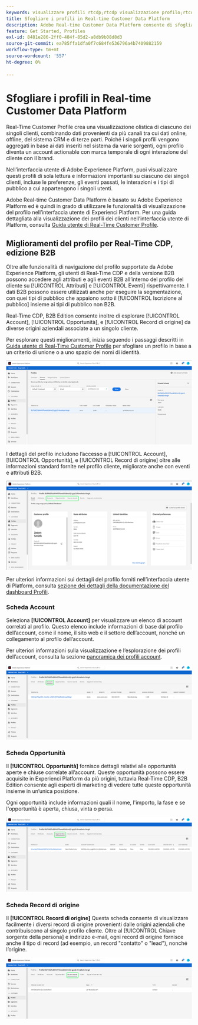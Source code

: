 ```yaml
---
keywords: visualizzare profili rtcdp;rtcdp visualizzazione profilo;rtcdp profili
title: Sfogliare i profili in Real-time Customer Data Platform
description: Adobe Real-time Customer Data Platform consente di sfogliare i dati Real-Time Customer Profile tramite l’interfaccia utente di Adobe Experience Platform.
feature: Get Started, Profiles
exl-id: 8481e286-2ff0-484f-85d2-a8db9b08d8d3
source-git-commit: ea785ffa1dfa0f7c684fe536796a4b7409882159
workflow-type: tm+mt
source-wordcount: '557'
ht-degree: 0%

---
```



# Sfogliare i profili in Real-time Customer Data Platform

Real-Time Customer Profile crea una visualizzazione olistica di ciascuno dei singoli clienti, combinando dati provenienti da più canali tra cui dati online, offline, del sistema CRM e di terze parti. Poiché i singoli profili vengono aggregati in base ai dati inseriti nel sistema da varie sorgenti, ogni profilo diventa un account actionable con marca temporale di ogni interazione del cliente con il brand.

Nell’interfaccia utente di Adobe Experience Platform, puoi visualizzare questi profili di sola lettura e informazioni importanti su ciascuno dei singoli clienti, incluse le preferenze, gli eventi passati, le interazioni e i tipi di pubblico a cui appartengono i singoli utenti.

Adobe Real-time Customer Data Platform è basato su Adobe Experience Platform ed è quindi in grado di utilizzare le funzionalità di visualizzazione del profilo nell’interfaccia utente di Experienci Platform. Per una guida dettagliata alla visualizzazione dei profili dei clienti nell’interfaccia utente di Platform, consulta [Guida utente di Real-Time Customer Profile](../../profile/ui/user-guide.md).

## Miglioramenti del profilo per Real-Time CDP, edizione B2B

Oltre alle funzionalità di navigazione del profilo supportate da Adobe Experience Platform, gli utenti di Real-Time CDP e della versione B2B possono accedere agli attributi e agli eventi B2B all’interno del profilo del cliente su [!UICONTROL Attributi] e [!UICONTROL Eventi] rispettivamente. I dati B2B possono essere utilizzati anche per eseguire la segmentazione, con quei tipi di pubblico che appaiono sotto il [!UICONTROL Iscrizione al pubblico] insieme ai tipi di pubblico non B2B.

Real-Time CDP, B2B Edition consente inoltre di esplorare [!UICONTROL Account], [!UICONTROL Opportunità], e [!UICONTROL Record di origine] da diverse origini aziendali associate a un singolo cliente.

Per esplorare questi miglioramenti, inizia seguendo i passaggi descritti in [Guida utente di Real-Time Customer Profile](../../profile/ui/user-guide.md) per sfogliare un profilo in base a un criterio di unione o a uno spazio dei nomi di identità.

![](images/b2b-browse-profile.png)

I dettagli del profilo includono l’accesso a [!UICONTROL Account], [!UICONTROL Opportunità], e [!UICONTROL Record di origine] oltre alle informazioni standard fornite nel profilo cliente, migliorate anche con eventi e attributi B2B.

![](images/b2b-profile-detail.png)

Per ulteriori informazioni sui dettagli del profilo forniti nell’interfaccia utente di Platform, consulta [sezione dei dettagli della documentazione del dashboard Profili](../../dashboards/guides/profiles.md#browse-profiles).

### Scheda Account

Seleziona **[!UICONTROL Account]** per visualizzare un elenco di account correlati al profilo. Questo elenco include informazioni di base dal profilo dell’account, come il nome, il sito web e il settore dell’account, nonché un collegamento al profilo dell’account.

Per ulteriori informazioni sulla visualizzazione e l’esplorazione dei profili dell’account, consulta la sezione [panoramica dei profili account](../accounts/account-profile-overview.md).

![](images/b2b-profile-accounts.png)

### Scheda Opportunità

Il **[!UICONTROL Opportunità]** fornisce dettagli relativi alle opportunità aperte e chiuse correlate all’account. Queste opportunità possono essere acquisite in Experienci Platform da più origini, tuttavia Real-Time CDP, B2B Edition consente agli esperti di marketing di vedere tutte queste opportunità insieme in un’unica posizione.

Ogni opportunità include informazioni quali il nome, l&#39;importo, la fase e se l&#39;opportunità è aperta, chiusa, vinta o persa.

![](images/b2b-profile-opportunities.png)

### Scheda Record di origine

Il **[!UICONTROL Record di origine]** Questa scheda consente di visualizzare facilmente i diversi record di origine provenienti dalle origini aziendali che contribuiscono al singolo profilo cliente. Oltre al [!UICONTROL Chiave sorgente della persona] e indirizzo e-mail, ogni record di origine fornisce anche il tipo di record (ad esempio, un record &quot;contatto&quot; o &quot;lead&quot;), nonché l’origine.

![](images/b2b-profile-source-records.png)

